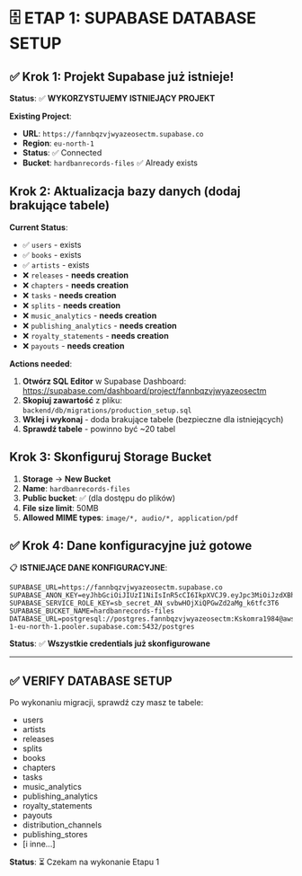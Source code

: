 # 🗄️ ETAP 1: SUPABASE DATABASE SETUP

## ✅ Krok 1: Projekt Supabase już istnieje!

**Status**: ✅ **WYKORZYSTUJEMY ISTNIEJĄCY PROJEKT**

**Existing Project**:
- **URL**: `https://fannbqzvjwyazeosectm.supabase.co`
- **Region**: `eu-north-1`
- **Status**: ✅ Connected
- **Bucket**: `hardbanrecords-files` ✅ Already exists

## Krok 2: Aktualizacja bazy danych (dodaj brakujące tabele)

**Current Status**:
- ✅ `users` - exists
- ✅ `books` - exists
- ✅ `artists` - exists
- ❌ `releases` - **needs creation**
- ❌ `chapters` - **needs creation**
- ❌ `tasks` - **needs creation**
- ❌ `splits` - **needs creation**
- ❌ `music_analytics` - **needs creation**
- ❌ `publishing_analytics` - **needs creation**
- ❌ `royalty_statements` - **needs creation**
- ❌ `payouts` - **needs creation**

**Actions needed**:
1. **Otwórz SQL Editor** w Supabase Dashboard: https://supabase.com/dashboard/project/fannbqzvjwyazeosectm
2. **Skopiuj zawartość** z pliku: `backend/db/migrations/production_setup.sql`
3. **Wklej i wykonaj** - doda brakujące tabele (bezpieczne dla istniejących)
4. **Sprawdź tabele** - powinno być ~20 tabel

## Krok 3: Skonfiguruj Storage Bucket

1. **Storage** → **New Bucket**
2. **Name**: `hardbanrecords-files`
3. **Public bucket**: ✅ (dla dostępu do plików)
4. **File size limit**: 50MB
5. **Allowed MIME types**: `image/*, audio/*, application/pdf`

## ✅ Krok 4: Dane konfiguracyjne już gotowe

📋 **ISTNIEJĄCE DANE KONFIGURACYJNE**:

```env
SUPABASE_URL=https://fannbqzvjwyazeosectm.supabase.co
SUPABASE_ANON_KEY=eyJhbGciOiJIUzI1NiIsInR5cCI6IkpXVCJ9.eyJpc3MiOiJzdXBhYmFzZSIsInJlZiI6ImZhbm5icXp2and5YXplb3NlY3RtIiwicm9sZSI6ImFub24iLCJpYXQiOjE3NTcxNzMyOTksImV4cCI6MjA3Mjc0OTI5OX0.gCG68YkOWY2WjWV5jE4MqGcMV8dJb3z9QjPZJ8KUY_4
SUPABASE_SERVICE_ROLE_KEY=sb_secret_AN_svbwHOjXiQPGwZd2aMg_k6tfc3T6
SUPABASE_BUCKET_NAME=hardbanrecords-files
DATABASE_URL=postgresql://postgres.fannbqzvjwyazeosectm:Kskomra1984@aws-1-eu-north-1.pooler.supabase.com:5432/postgres
```

**Status**: ✅ **Wszystkie credentials już skonfigurowane**

---

## ✅ VERIFY DATABASE SETUP

Po wykonaniu migracji, sprawdź czy masz te tabele:
- users
- artists
- releases
- splits
- books
- chapters
- tasks
- music_analytics
- publishing_analytics
- royalty_statements
- payouts
- distribution_channels
- publishing_stores
- [i inne...]

**Status**: ⏳ Czekam na wykonanie Etapu 1
